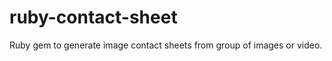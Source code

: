 ruby-contact-sheet
==================

Ruby gem to generate image contact sheets from group of images or video. 
